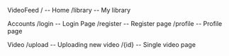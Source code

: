 VideoFeed
    / -- Home
    /library -- My library

Accounts
    /login -- Login Page
    /register -- Register page
    /profile -- Profile page

Video
    /upload -- Uploading new video
    /{id} -- Single video page
